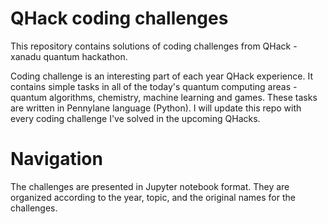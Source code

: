 # QHack coding challenges 

This repository contains solutions of coding challenges from QHack - xanadu quantum hackathon. 

Coding challenge is an interesting part of each year QHack experience. It contains simple tasks in all of the today's quantum computing areas - quantum algorithms, chemistry, machine learning and games. These tasks are written in Pennylane language (Python). I will update this repo with every coding challenge I've solved in the upcoming QHacks.

# Navigation

The challenges are presented in Jupyter notebook format. They are organized according to the year, topic, and the original names for the challenges.
